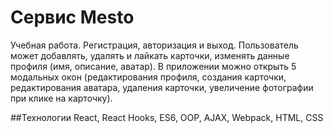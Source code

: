 # Cервис Mesto

Учебная работа. 
Регистрация, авторизация и выход. 
Пользователь может добавлять, удалять и лайкать карточки, изменять данные профиля (имя, описание, аватар). В приложении можно открыть 5 модальных окон (редактирования профиля, создания карточки, редактирования аватара, удаления карточки, увеличение фотографии при клике на карточку).

##Технологии
React, React Hooks, ES6, OOP, AJAX, Webpack, HTML, CSS
